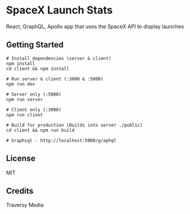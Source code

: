 # SpaceX Launch Stats
React, GraphQL, Apollo app that uses the SpaceX API to display launches

## Getting Started
```
# Install dependencies (server & client)
npm install
cd client && npm install

# Run server & client (:3000 & :5000)
npm run dev

# Server only (:5000)
npm run server

# Client only (:3000)
npm run client

# Build for production (Builds into server ./public)
cd client && npm run build

# Graphiql - http://localhost:5000/graphql

```

## License

MIT

## Credits
Traversy Media

